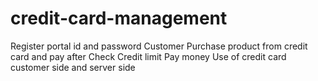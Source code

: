 # credit-card-management

Register portal id and password
Customer Purchase product from credit card and pay after 
Check Credit limit
Pay money
Use of credit card customer side and server side
